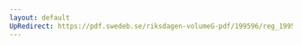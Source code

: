 ```yaml
---
layout: default
UpRedirect: https://pdf.swedeb.se/riksdagen-volumeG-pdf/199596/reg_199596/reg_199596_0325.pdf
---
```


